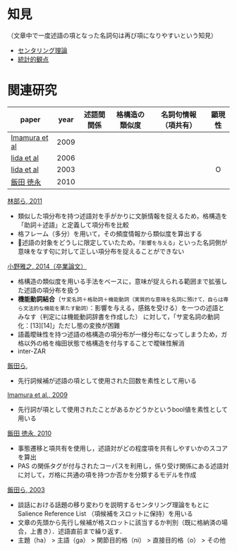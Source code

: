 
# 知見
（文章中で一度述語の項となった名詞句は再び項になりやすいという知見）
- <a href="https://www.aclweb.org/anthology/J95-2003/">センタリング理論</a>
- <a href="https://www.aclweb.org/anthology/W98-1119.pdf">統計的観点</a>

# 関連研究

|paper|year|述語間関係|格構造の類似度|名詞句情報（項共有）|顕現性|
|---|:---:|:---:|:---:|:---:|:---:|
|<a href="https://www.aclweb.org/anthology/P09-2022/">Imamura et al</a>|2009|||||
|<a href="https://www.aclweb.org/anthology/P06-1079/">Iida et al</a>|2006|||||
|<a href="https://www.aclweb.org/anthology/W03-2604/">Iida et al</a>|2003||||O|
|<a href="https://www.anlp.jp/proceedings/annual_meeting/2010/pdf_dir/D3-5.pdf">飯田 徳永</a>|2010|||||






<a href="https://ci.nii.ac.jp/naid/110008583962/">林部ら, 2011</a> 
- 類似した項分布を持つ述語対を手がかりに文脈情報を捉えるため，格構造を「助詞＋述語」と定義して項分布を比較
- 格フレーム（多分）を用いて，その頻度情報から類似度を算出する
- 🤔述語の対象をどうしに限定していたため，`「影響を与える」`といった名詞側が意味をなす句に対して正しい項分布を捉えることができない


<a href="http://www.cl.ecei.tohoku.ac.jp/publications/2013/ono_bthesis.pdf">小野雅之. 2014（卒業論文）</a>
- 格構造の類似度を用いる手法をベースに，意味が捉えられる範囲まで拡張した述語の項分布を扱う
- **機能動詞結合**（`サ変名詞＋格助詞＋機能動詞（実質的な意味を名詞に預けて，自らは専ら文法的な機能を果たす動詞）`：影響を与える，感銘を受ける）を一つの述語とみなす（判定には機能動詞辞書を作成した）
に対して，「サ変名詞の動詞化：[13][14]」ただし態の変換が困難
- 語義曖昧性を持つ述語の格構造の項分布が一様分布になってしまうため，ガ格以外の格を梅田状態で格構造を付与することで曖昧性解消
- inter-ZAR

<a href="https://ipsj.ixsq.nii.ac.jp/ej/?action=repository_action_common_download&item_id=10955&item_no=1&attribute_id=1&file_no=1">飯田ら, </a>
- 先行詞候補が述語の項として使用された回数を素性として用いる

<a href="https://www.aclweb.org/anthology/P09-2022/">Imamura et al., 2009</a>
- 先行詞が項として使用されたことがあるかどうかというbool値を素性として用いる

<a href="https://www.anlp.jp/proceedings/annual_meeting/2010/pdf_dir/D3-5.pdf">飯田 徳永, 2010</a>
- 事態遷移と項共有を使用し，述語対がどの程度項を共有しやすいかのスコアを算出
- PAS の関係タグが付与されたコーパスを利用し，係り受け関係にある述語対に対して，ガ格に共通の項を持つか否かを分類するモデルを作成

<a href="https://www.aclweb.org/anthology/W03-2604/">飯田ら, 2003</a>
- 談話における話題の移り変わりを説明するセンタリング理論をもとに Salience Reference List （項候補をスロットに保持）を用いる
- 文章の先頭から先行し候補が格スロットに該当するか判別（既に格納済の場合，上書き）．述語直前まで繰り返す．
- 主題（ha） > 主語（ga） > 関節目的格（ni） > 直接目的格（o） > その他
